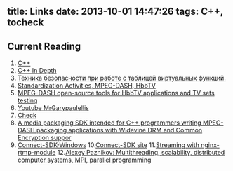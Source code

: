 title: Links
date: 2013-10-01 14:47:26
tags: C++, tocheck
---

## Current Reading
1. [C++](http://www.cplusplus.com/doc/tutorial/program_structure/)
2. [C++ In Depth](https://developers.google.com/edu/c++/cpp-in-depth)
3. [Техника безопасности при работе с таблицей виртуальных функций.](http://www.quizful.net/post/cpp_safaty_vpointer)
4. [Standardization Activities, MPEG-DASH, HbbTV](https://www.fokus.fraunhofer.de/standardization-9d7899cb560f0c1f)
5. [MPEG-DASH open-source tools for HbbTV applications and TV sets testing](http://www.hbbtv-developer.com/site/blog/?p=723)
6. [Youtube MrGarypaulellis](https://www.youtube.com/user/MrGarypaulellis)
7. [Check](https://github.com/DmitrySigaev/gpac_hbbtv)
8. [A media packaging SDK intended for C++ programmers writing MPEG-DASH packaging applications with Widevine DRM and Common Encryption suppor](https://github.com/DmitrySigaev/edash-packager)
9. [Connect-SDK-Windows](https://github.com/DmitrySigaev/Connect-SDK-Windows)
10.[Connect-SDK site](http://connectsdk.com/)
11.[Streaming with nginx-rtmp-module](http://nginx-rtmp.blogspot.ru/)
12.[Alexey Paznikov: Multithreading, scalability, distributed computer systems, MPI, parallel programming](http://www.slideshare.net/apaznikov)